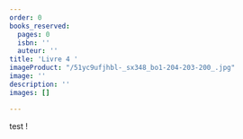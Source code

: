 ```yaml
---
order: 0
books_reserved:
  pages: 0
  isbn: ''
  auteur: ''
title: 'Livre 4 '
imageProduct: "/51yc9ufjhbl-_sx348_bo1-204-203-200_.jpg"
image: ''
description: ''
images: []

---
```

test !